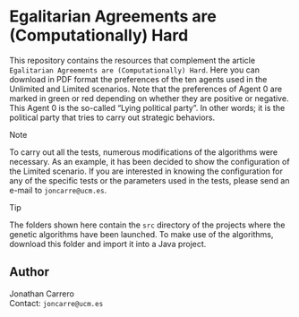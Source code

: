 # Egalitarian Agreements are (Computationally) Hard

This repository contains the resources that complement the article `Egalitarian Agreements are (Computationally) Hard`. Here you can download in PDF format the preferences of the ten agents used in the Unlimited and Limited scenarios. Note that the preferences of Agent 0 are marked in green or red depending on whether they are positive or negative. This Agent 0 is the so-called “Lying political party”. In other words; it is the political party that tries to carry out strategic behaviors.

> [!NOTE]
> To carry out all the tests, numerous modifications of the algorithms were necessary. As an example, it has been decided to show the configuration of the Limited scenario. If you are interested in knowing the configuration for any of the specific tests or the parameters used in the tests, please send an e-mail to `joncarre@ucm.es`.


> [!TIP]
> The folders shown here contain the `src` directory of the projects where the genetic algorithms have been launched. To make use of the algorithms, download this folder and import it into a Java project.

## Author

Jonathan Carrero  
Contact: `joncarre@ucm.es`
